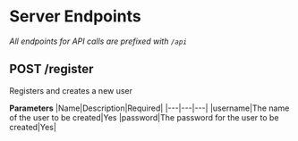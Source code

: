 # Server Endpoints

*All endpoints for API calls are prefixed with `/api`*

## POST /register

Registers and creates a new user

**Parameters**
|Name|Description|Required|
|---|---|---|
|username|The name of the user to be created|Yes
|password|The password for the user to be created|Yes|
